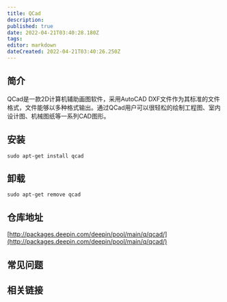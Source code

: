 ```yaml
---
title: QCad
description: 
published: true
date: 2022-04-21T03:40:28.180Z
tags: 
editor: markdown
dateCreated: 2022-04-21T03:40:26.250Z
---
```


## 简介

QCad是一款2D计算机辅助画图软件，采用AutoCAD DXF文件作为其标准的文件格式，文件能够以多种格式输出。通过QCad用户可以很轻松的绘制工程图、室内设计图、机械图纸等一系列CAD图形。

## 安装

`sudo apt-get install qcad`

## 卸载

`sudo apt-get remove qcad`

## 仓库地址

[http://packages.deepin.com/deepin/pool/main/q/qcad/](http://packages.deepin.com/deepin/pool/main/q/qcad/)


## 常见问题


## 相关链接
